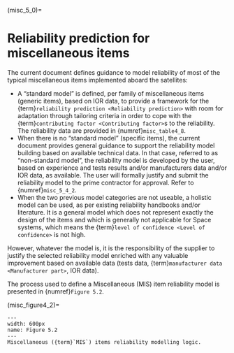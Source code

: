 (misc_5_0)=
# Reliability prediction for miscellaneous items


The current document defines guidance to model reliability of most of the typical miscellaneous items implemented aboard the satellites:

* A “standard model” is defined, per family of miscellaneous items (generic items), based on IOR data, to provide a framework for the {term}`reliability prediction <Reliability prediction>` with room for adaptation through tailoring criteria in order to cope with the {term}`contributing factor <Contributing factor>`s to the reliability. The reliability data are provided in {numref}`misc_table4_8`.
* When there is no “standard model” (specific items), the current document provides general guidance to support the reliability model building based on available technical data. In that case, referred to as “non-standard model”, the reliability model is developed by the user, based on experience and tests results and/or manufacturers data and/or IOR data, as available. The user will formally justify and submit the reliability model to the prime contractor for approval. Refer to {numref}`misc_5_4_2`.
* When the two previous model categories are not useable, a holistic model can be used, as per existing reliability handbooks and/or literature. It is a general model which does not represent exactly the design of the items and which is generally not applicable for Space systems, which means the {term}`level of confidence <Level of confidence>` is not high.

However, whatever the model is, it is the responsibility of the supplier to justify the selected reliability model enriched with any valuable improvement based on available data (tests data, {term}`manufacturer data <Manufacturer part>`, IOR data).

The process used to define a Miscellaneous (MIS) item reliability model is presented in {numref}`Figure 5.2`.


(misc_figure4_2)=
```{figure} ../../picture/figure4_2.png
---
width: 600px
name: Figure 5.2
---
Miscellaneous ({term}`MIS`) items reliability modelling logic.
```
